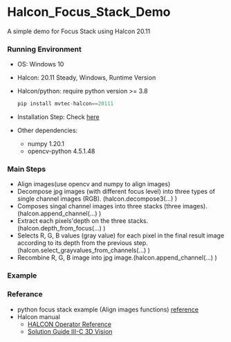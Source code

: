 # Halcon_Focus_Stack_Demo
A simple demo for Focus Stack using Halcon 20.11

### Running Environment

- OS: Windows 10

- Halcon: 20.11 Steady, Windows, Runtime Version

- Halcon/python: require python version >= 3.8

  ```python
  pip install mvtec-halcon==20111
  ```

- Installation Step: Check [here](https://www.mvtec.com/fileadmin/Redaktion/mvtec.com/products/halcon/documentation/manuals/installation_guide.pdf)

- Other dependencies:

  - numpy                    1.20.1
  - opencv-python      4.5.1.48

### Main Steps

- Align images(use opencv and numpy to align images)
- Decompose jpg images (with different focus level) into three types of single channel images (RGB). (halcon.decompose3(...) )
- Composes singal channel images into three stacks (three images). (halcon.append_channel(...) )
- Extract each pixels'depth on the three stacks. (halcon.depth_from_focus(...) )
- Selects R, G, B values (gray value) for each pixel in the final result image according to its depth from the previous step.(halcon.select_grayvalues_from_channels(...) )
- Recombine R, G, B image into jpg image.(halcon.append_channel(...) )

### Example



### Referance

- python focus stack example (Align images functions) [reference](https://github.com/cmcguinness/focusstack)
- Halcon manual
  - [HALCON Operator Reference](https://www.mvtec.com/doc/halcon/2111/en/index.html)
  - [Solution Guide III-C 3D Vision](https://www.mvtec.com/fileadmin/Redaktion/mvtec.com/products/halcon/documentation/solution_guide/solution_guide_iii_c_3d_vision.pdf) 